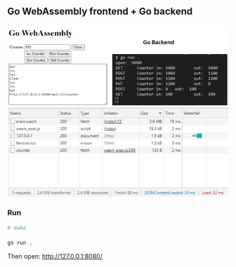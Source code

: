 
## Go WebAssembly frontend + Go backend

<img src="gowasm.png">

<img src="gowasm2.png">

### Run
```sh
# make

go run .
```
Then open: http://127.0.0.1:8080/

